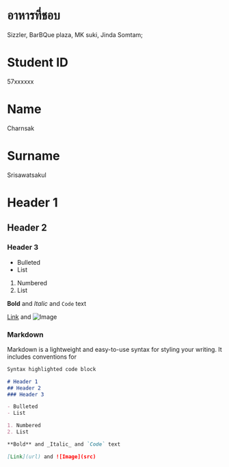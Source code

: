 # อาหารที่ชอบ
Sizzler, BarBQue plaza, MK suki, Jinda Somtam;
# Student ID
57xxxxxx
# Name
Charnsak
# Surname
Srisawatsakul

# Header 1
## Header 2
### Header 3

- Bulleted
- List

1. Numbered
2. List

**Bold** and _Italic_ and `Code` text

[Link](url) and ![Image](src)

### Markdown

Markdown is a lightweight and easy-to-use syntax for styling your writing. It includes conventions for

```markdown
Syntax highlighted code block

# Header 1
## Header 2
### Header 3

- Bulleted
- List

1. Numbered
2. List

**Bold** and _Italic_ and `Code` text

[Link](url) and ![Image](src)
